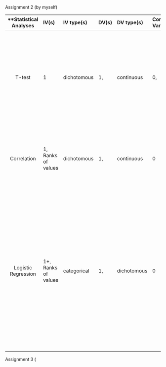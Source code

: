 
Assignment 2 (by myself)

| **Statistical Analyses	|  IV(s)  |  IV type(s) |  DV(s)  |  DV type(s)  |  Control Var | Control Var type  | Question to be answered | _H0_ | alpha | link to paper **| 
|:----------:|:----------|:------------|:-------------|:-------------|:------------|:------------- |:------------------|:----:|:-------:|:-------|
T-test	| 1 | dichotomous | 1, | continuous | 0,  |   DNA microarrays of gene expression patterns requires determining whether observed differences in expression are significant or not.|DNA microarrays of gene expression patterns has no correalation| 0.05 | [A Bayesian framework for the analysis of microarray expression data: regularized t -test and statistical inferences of gene changes](https://academic.oup.com/bioinformatics/article/17/6/509/272363/A-Bayesian-framework-for-the-analysis-of) |
  |||||||||
Correlation	| 1, Ranks of values | dichotomous | 1, | continuous | 0  |  | 	The testing of saliva or oral fluid at the roadside could be a powerful tool to detect drivers under the influence of drugs  | saliva or oral fluid doesn't correlation to dui | 0.05 | [Screening for Drugs of Abuse in Oral Fluid—Correlation of Analysis Results with Serum in Forensic Cases]|https://academic.oup.com/jat/article/29/1/22/735261/Screening-for-Drugs-of-Abuse-in-Oral-Fluid
  |||||||||
Logistic Regression	| 1+, Ranks of values | categorical | 1, | dichotomous | 0 | N/A | 	A standard analysis of the Framingham Heart Study data is a generalized person-years approach in which risk factors or covariates are measured every two years with a follow-up between these measurement times to observe the occurrence of events such as cardiovascular disease. | person-years vs the Framingham Heart Study data doesn't have strong correlation | 0.05 | [Relation of pooled logistic regression to time dependent cox regression analysis: The framingham heart study](http://onlinelibrary.wiley.com/doi/10.1002/sim.4780091214/full) |
  |||||||||

Assignment 3 (
